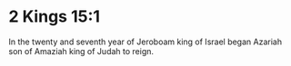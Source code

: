# 2 Kings 15:1

In the twenty and seventh year of Jeroboam king of Israel began Azariah son of Amaziah king of Judah to reign.
